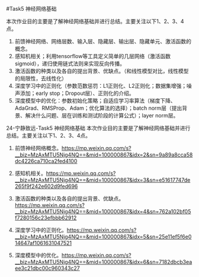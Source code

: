 #Task5 神经网络基础

本次作业目的主要是了解神经网络基础并进行总结。主要关注以下1、2、3、4点。

1. 前馈神经网络、网络层数、输入层、隐藏层、输出层、隐藏单元、激活函数的概念。
2. 感知机相关；利用tensorflow等工具定义简单的几层网络（激活函数sigmoid），递归使用链式法则来实现反向传播。
3. 激活函数的种类以及各自的提出背景、优缺点。（和线性模型对比，线性模型的局限性，去线性化）
4. 深度学习中的正则化（参数范数惩罚：L1正则化、L2正则化；数据集增强；噪声添加；early stop；Dropout层）、正则化的介绍。
5. 深度模型中的优化：参数初始化策略；自适应学习率算法（梯度下降、AdaGrad、RMSProp、Adam；优化算法的选择）；batch norm层（提出背景、解决什么问题、层在训练和测试阶段的计算公式）；layer norm层。

24-宁静致远-Task5 神经网络基础
本次作业目的主要是了解神经网络基础并进行总结。主要关注以下1、2、3、4点。

1. 前馈神经网络概念。https://mp.weixin.qq.com/s?__biz=MzAxMTU5Njg4NQ==&mid=100000867&idx=2&sn=9a89a8cca58dc4226ca710ca2fed4100

2. 感知机相关。https://mp.weixin.qq.com/s?__biz=MzAxMTU5Njg4NQ==&mid=100000867&idx=3&sn=e51617747de265f9f242e602d9fed696

3. 激活函数的种类以及各自的提出背景、优缺点。https://mp.weixin.qq.com/s?__biz=MzAxMTU5Njg4NQ==&mid=100000867&idx=4&sn=762a102bf05f7280156c23efbbb62912

4. 深度学习中的正则化。https://mp.weixin.qq.com/s?__biz=MzAxMTU5Njg4NQ==&mid=100000867&idx=5&sn=25e11ef5f6e014647af1061631047521

5. 深度模型中的优化。https://mp.weixin.qq.com/s?__biz=MzAxMTU5Njg4NQ==&mid=100000867&idx=6&sn=7182dbcb3eaee3c21dbc00c960343c27